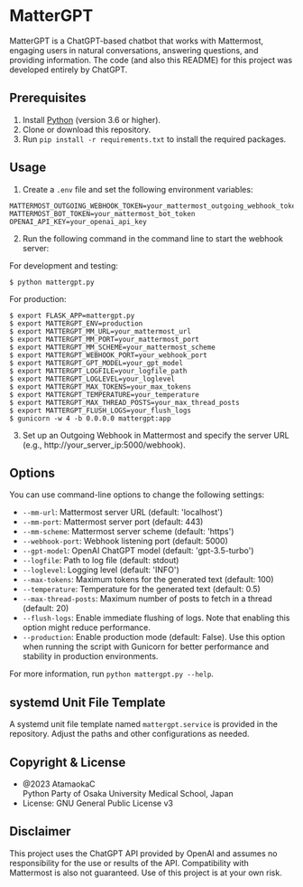 # MatterGPT

MatterGPT is a ChatGPT-based chatbot that works with Mattermost, engaging users in natural conversations, answering questions, and providing information.
The code (and also this README) for this project was developed entirely by ChatGPT.

## Prerequisites

1. Install [Python](https://www.python.org/downloads/) (version 3.6 or higher).
2. Clone or download this repository.
3. Run `pip install -r requirements.txt` to install the required packages.

## Usage

1. Create a `.env` file and set the following environment variables:

```
MATTERMOST_OUTGOING_WEBHOOK_TOKEN=your_mattermost_outgoing_webhook_token
MATTERMOST_BOT_TOKEN=your_mattermost_bot_token
OPENAI_API_KEY=your_openai_api_key
```

2. Run the following command in the command line to start the webhook server:

For development and testing:
```
$ python mattergpt.py
```

For production:
```
$ export FLASK_APP=mattergpt.py
$ export MATTERGPT_ENV=production
$ export MATTERGPT_MM_URL=your_mattermost_url
$ export MATTERGPT_MM_PORT=your_mattermost_port
$ export MATTERGPT_MM_SCHEME=your_mattermost_scheme
$ export MATTERGPT_WEBHOOK_PORT=your_webhook_port
$ export MATTERGPT_GPT_MODEL=your_gpt_model
$ export MATTERGPT_LOGFILE=your_logfile_path
$ export MATTERGPT_LOGLEVEL=your_loglevel
$ export MATTERGPT_MAX_TOKENS=your_max_tokens
$ export MATTERGPT_TEMPERATURE=your_temperature
$ export MATTERGPT_MAX_THREAD_POSTS=your_max_thread_posts
$ export MATTERGPT_FLUSH_LOGS=your_flush_logs
$ gunicorn -w 4 -b 0.0.0.0 mattergpt:app
```

3. Set up an Outgoing Webhook in Mattermost and specify the server URL (e.g., http://your_server_ip:5000/webhook).

## Options

You can use command-line options to change the following settings:

- `--mm-url`: Mattermost server URL (default: 'localhost')
- `--mm-port`: Mattermost server port (default: 443)
- `--mm-scheme`: Mattermost server scheme (default: 'https')
- `--webhook-port`: Webhook listening port (default: 5000)
- `--gpt-model`: OpenAI ChatGPT model (default: 'gpt-3.5-turbo')
- `--logfile`: Path to log file (default: stdout)
- `--loglevel`: Logging level (default: 'INFO')
- `--max-tokens`: Maximum tokens for the generated text (default: 100)
- `--temperature`: Temperature for the generated text (default: 0.5)
- `--max-thread-posts`: Maximum number of posts to fetch in a thread (default: 20)
- `--flush-logs`: Enable immediate flushing of logs. Note that enabling this option might reduce performance.
- `--production`: Enable production mode (default: False). Use this option when running the script with Gunicorn for better performance and stability in production environments.

For more information, run `python mattergpt.py --help`.

## systemd Unit File Template

A systemd unit file template named `mattergpt.service` is provided in the repository.
Adjust the paths and other configurations as needed.

## Copyright & License

- @2023 AtamaokaC  
  Python Party of Osaka University Medical School, Japan
- License: GNU General Public License v3

## Disclaimer

This project uses the ChatGPT API provided by OpenAI and assumes no responsibility for the use or results of the API.
Compatibility with Mattermost is also not guaranteed. Use of this project is at your own risk.
